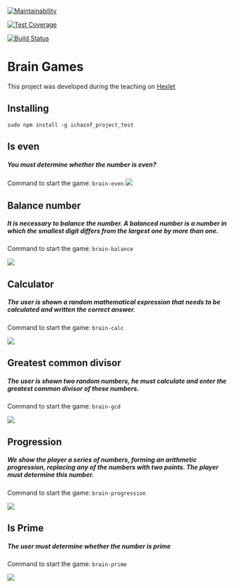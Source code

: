[![Maintainability](https://api.codeclimate.com/v1/badges/c864d49d037cfb3462d4/maintainability)](https://codeclimate.com/github/ichazof/project-lvl1-s308/maintainability)

[![Test Coverage](https://api.codeclimate.com/v1/badges/c864d49d037cfb3462d4/test_coverage)](https://codeclimate.com/github/ichazof/project-lvl1-s308/test_coverage)


[![Build Status](https://travis-ci.org/ichazof/project-lvl1-s308.svg?branch=master)](https://travis-ci.org/ichazof/project-lvl1-s308)


# Brain Games
This project was developed during the teaching on [Hexlet](https://ru.hexlet.io/)



## Installing


```
sudo npm install -g ichazof_project_test
```



## Is even
##### You must determine whether the number is even?

Command to start the game: ``` brain-even ```
![](https://ichazof.github.io/brain-even.gif)



## Balance number
##### It is necessary to balance the number. A balanced number is a number in which the smallest digit differs from the largest one by more than one.

Command to start the game: ``` brain-balance ```

![](https://ichazof.github.io/brain-balance.gif)


## Calculator
##### The user is shown a random mathematical expression that needs to be calculated and written the correct answer.

Command to start the game: ``` brain-calc ```

![](https://ichazof.github.io/brain-calc.gif)



## Greatest common divisor
##### The user is shown two random numbers, he must calculate and enter the greatest common divisor of these numbers.

Command to start the game: ``` brain-gcd ```

![](https://ichazof.github.io/brain-gcd.gif)



## Progression
##### We show the player a series of numbers, forming an arithmetic progression, replacing any of the numbers with two points. The player must determine this number.

Command to start the game: ``` brain-progression ```

![](https://ichazof.github.io/brain-progression.gif)



## Is Prime
##### The user must determine whether the number is prime

Command to start the game: ``` brain-prime ```

![](https://ichazof.github.io/brain-prime.gif)
